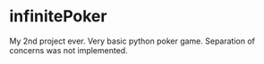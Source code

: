 # infinitePoker
My 2nd project ever.
Very basic python poker game.
Separation of concerns was not implemented.
